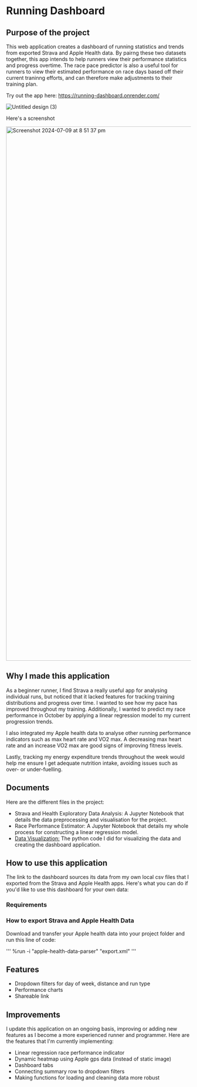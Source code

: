 # Running Dashboard

## Purpose of the project
This web application creates a dashboard of running statistics and trends from exported Strava and Apple Health data. By pairng these two datasets together, this app intends to help runners view their performance statistics and progress overtime. The race pace predictor is also a useful tool for runners to view their estimated performance on race days based off their current traninng efforts, and can therefore make adjustments to their training plan.

Try out the app here: https://running-dashboard.onrender.com/

![Untitled design (3)](https://github.com/Raine0554/running-dashboard/assets/96808637/9366c3af-9605-4380-b978-21909c6f699e)

Here's a screenshot

<img width="1454" alt="Screenshot 2024-07-09 at 8 51 37 pm" src="https://github.com/Raine0554/running-dashboard/assets/96808637/401b6a20-129c-47c7-8128-d90b4642bd45">


## Why I made this application
As a beginner runner, I find Strava a really useful app for analysing individual runs, but noticed that it lacked features for tracking training distributions and progress over time. I wanted to see how my pace has improved throughout my training. Additionally, I wanted to predict my race performance in October by applying a linear regression model to my current progression trends.

I also integrated my Apple health data to analyse other running performance indicators such as max heart rate and VO2 max. A decreasing max heart rate and an increase VO2 max are good signs of improving fitness levels. 

Lastly, tracking my energy expenditure trends throughout the week would help me ensure I get adequate nutrition intake, avoiding issues such as over- or under-fuelling.

## Documents
Here are the different files in the project:

* Strava and Health Exploratory Data Analysis: A Jupyter Notebook that details the data preprocessing and visualisation for the project.
* Race Performance Estimator: A Jupyter Notebook that details my whole process for constructing a linear regression model.
* [Data Visualization:](https://github.com/Raine0554/running-dashboard/blob/main/app.py) The python code I did for visualizing the data and creating the dashboard application.

## How to use this application
The link to the dashboard sources its data from my own local csv files that I exported from the Strava and Apple Health apps. Here's what you can do if you'd like to use this dashboard for your own data:

### Requirements 


### How to export Strava and Apple Health Data
Download and transfer your Apple health data into your project folder and run this line of code:

'''
%run -i "apple-health-data-parser" "export.xml"
'''



## Features
* Dropdown filters for day of week, distance and run type
* Performance charts
* Shareable link

## Improvements
I update this application on an ongoing basis, improving or adding new features as I become a more experienced runner and programmer. Here are the features that I'm currently implementing:

* Linear regression race performance indicator
* Dynamic heatmap using Apple gps data (instead of static image)
* Dashboard tabs
* Connecting summary row to dropdown filters
* Making functions for loading and cleaning data more robust

